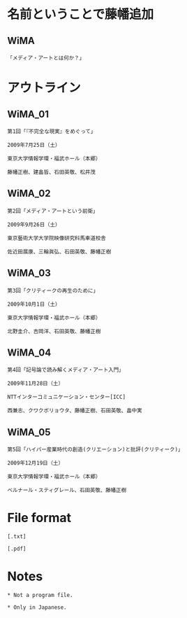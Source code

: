 
# 名前ということで藤幡追加

  ## WiMA
  
    「メディア・アートとは何か？」

# アウトライン

  ## WiMA_01
  
    第1回「『不完全な現実』をめぐって」
    
    2009年7月25日（土）

    東京大学情報学環・福武ホール（本郷）

    藤幡正樹、建畠晢、石田英敬、松井茂

  ## WiMA_02
  
    第2回「メディア・アートという前衛」

    2009年9月26日（土）
    
    東京藝術大学大学院映像研究科馬車道校舎

    佐近田展康、三輪眞弘、石田英敬、藤幡正樹
    
  ## WiMA_03
  
    第3回「クリティークの再生のために」

    2009年10月1日（土）

    東京大学情報学環・福武ホール（本郷）

    北野圭介、吉岡洋、石田英敬、藤幡正樹

  ## WiMA_04

    第4回「記号論で読み解くメディア・アート入門」

    2009年11月28日（土）

    NTTインターコミュニケーション・センター[ICC]
 
    西兼志、クワクボリョウタ、藤幡正樹、石田英敬、畠中実
  
  ## WiMA_05

    第5回「ハイパー産業時代の創造(クリエーション)と批評(クリティーク)」

    2009年12月19日（土）

    東京大学情報学環・福武ホール（本郷）

    ベルナール・スティグレール、石田英敬、藤幡正樹
    
# File format

    [.txt]
    
    [.pdf]
    
 # Notes
 
    * Not a program file.
    
    * Only in Japanese.

 
